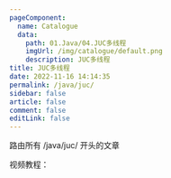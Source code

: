 ```yaml
---
pageComponent: 
  name: Catalogue
  data: 
    path: 01.Java/04.JUC多线程
    imgUrl: /img/catalogue/default.png
    description: JUC多线程
title: JUC多线程
date: 2022-11-16 14:14:35
permalink: /java/juc/
sidebar: false
article: false
comment: false
editLink: false
---
```


路由所有 /java/juc/ 开头的文章

视频教程：
